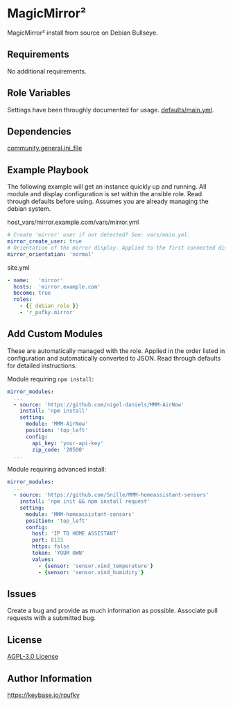 # MagicMirror²
MagicMirror² install from source on Debian Bullseye.

## Requirements
No additional requirements.

## Role Variables
Settings have been throughly documented for usage.
[defaults/main.yml](https://github.com/r-pufky/ansible_mirror/blob/main/defaults/main.yml).

## Dependencies
[community.general.ini_file](https://docs.ansible.com/ansible/latest/collections/community/general/ini_file_module.html)

## Example Playbook
The following example will get an instance quickly up and running. All module
and display configuration is set within the ansible role. Read through defaults
before using. Assumes you are already managing the debian system.

host_vars/mirror.example.com/vars/mirror.yml
``` yaml
# Create 'mirror' user if not detected? See: vars/main.yml.
mirror_create_user: true
# Orientation of the mirror display. Applied to the first connected display.
mirror_orientation: 'normal'
```

site.yml
``` yaml
- name:   'mirror'
  hosts:  'mirror.example.com'
  become: true
  roles:
    - {{ debian_role }}
    - 'r_pufky.mirror'
```

## Add Custom Modules
These are automatically managed with the role. Applied in the order listed in
configuration and automatically converted to JSON. Read through defaults for
detailed instructions.

Module requiring `npm install`:
``` yaml
mirror_modules:
  ...
  - source: 'https://github.com/nigel-daniels/MMM-AirNow'
    install: 'npm install'
    setting:
      module: 'MMM-AirNow'
      position: 'top_left'
      config:
        api_key: 'your-api-key'
        zip_code: '20500'
  ...
```

Module requiring advanced install:
``` yaml
mirror_modules:
  ...
  - source: 'https://github.com/Snille/MMM-homeassistant-sensors'
    install: 'npm init && npm install request'
    setting:
      module: 'MMM-homeassistant-sensors'
      position: 'top_left'
      config:
        host: 'IP TO HOME ASSISTANT'
        port: 8123
        https: false
        token: 'YOUR OWN'
        values:
          - {sensor: 'sensor.vind_temperature'}
          - {sensor: 'sensor.vind_humidity'}
```

## Issues
Create a bug and provide as much information as possible.
Associate pull requests with a submitted bug.

## License
[AGPL-3.0 License](https://github.com/r-pufky/ansible_mirror/blob/main/LICENSE)

## Author Information
https://keybase.io/rpufky
